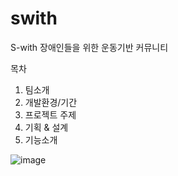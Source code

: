 # swith
S-with
장애인들을 위한 운동기반 커뮤니티

목차
1. 팀소개
2. 개발환경/기간
3. 프로젝트 주제
4. 기획 & 설계
5. 기능소개

![image](https://github.com/hongsoonho0723/swith/assets/116165465/82568531-9bdb-403d-88b0-e44e513df362)
